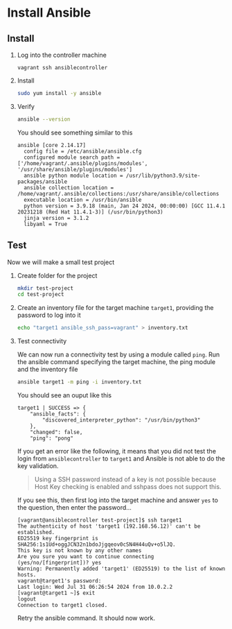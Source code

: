 # Install Ansible

## Install

1. Log into the controller machine

    ```
    vagrant ssh ansiblecontroller
    ```

1. Install

    ```bash
    sudo yum install -y ansible
    ```

1. Verify

    ```bash
    ansible --version
    ```

    You should see something similar to this

    ```
    ansible [core 2.14.17]
      config file = /etc/ansible/ansible.cfg
      configured module search path = ['/home/vagrant/.ansible/plugins/modules', '/usr/share/ansible/plugins/modules']
      ansible python module location = /usr/lib/python3.9/site-packages/ansible
      ansible collection location = /home/vagrant/.ansible/collections:/usr/share/ansible/collections
      executable location = /usr/bin/ansible
      python version = 3.9.18 (main, Jan 24 2024, 00:00:00) [GCC 11.4.1 20231218 (Red Hat 11.4.1-3)] (/usr/bin/python3)
      jinja version = 3.1.2
      libyaml = True
    ```

## Test

Now we will make a small test project

1. Create folder for the project

    ```bash
    mkdir test-project
    cd test-project
    ```

1. Create an inventory file for the target machine `target1`, providing the password to log into it

    ```bash
    echo "target1 ansible_ssh_pass=vagrant" > inventory.txt
    ```

1. Test connectivity

    We can now run a connectivity test by using a module called `ping`. Run the ansible command specifying the target machine, the ping module and the inventory file

    ```bash
    ansible target1 -m ping -i inventory.txt
    ```

    You should see an ouput like this

    ```
    target1 | SUCCESS => {
        "ansible_facts": {
            "discovered_interpreter_python": "/usr/bin/python3"
        },
        "changed": false,
        "ping": "pong"
    ```

    If you get an error like the following, it means that you did not test the login from `ansiblecontroller` to `target1` and Ansible is not able to do the key validation.

    > Using a SSH password instead of a key is not possible because Host Key checking is enabled and sshpass does not support this.

    If you see this, then first log into the target machine and answer `yes` to the question, then enter the password...

    ```
    [vagrant@ansiblecontroller test-project]$ ssh target1
    The authenticity of host 'target1 (192.168.56.12)' can't be established.
    ED25519 key fingerprint is SHA256:1s1Ud+oggJCN32n1bdoJjgqeov0cSN4H44uQv+o5lJQ.
    This key is not known by any other names
    Are you sure you want to continue connecting (yes/no/[fingerprint])? yes
    Warning: Permanently added 'target1' (ED25519) to the list of known hosts.
    vagrant@target1's password:
    Last login: Wed Jul 31 06:26:54 2024 from 10.0.2.2
    [vagrant@target1 ~]$ exit
    logout
    Connection to target1 closed.
    ```

    Retry the ansible command. It should now work.